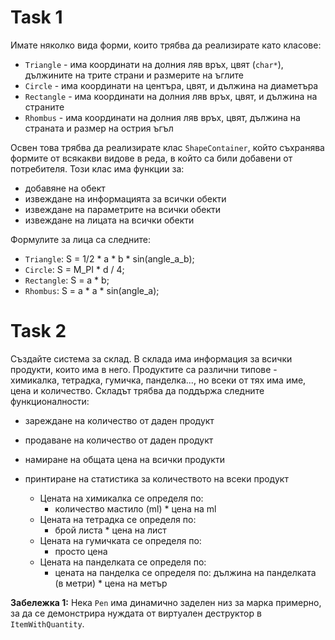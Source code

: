 # Task 1
Имате няколко вида форми, които трябва да реализирате като класове:
- `Triangle` - има координати на долния ляв връх, цвят (`char*`), дължините на трите страни и размерите на ъглите
- `Circle` - има координати на центъра, цвят, и дължина на диаметъра
- `Rectangle` - има координати на долния ляв връх, цвят, и дължина на страните
- `Rhombus` - има координати на долния ляв връх, цвят, дължина на страната и размер на острия ъгъл

Освен това трябва да реализирате клас `ShapeContainer`, който съхранява формите от всякакви видове в реда, в който са били добавени от потребителя. Този клас има функции за:
- добавяне на обект 
- извеждане на информацията за всички обекти
- извеждане на параметрите на всички обекти
- извеждане на лицата на всички обекти

Формулите за лица са следните:
- `Triangle`: S = 1/2 * a * b * sin(angle_a_b);
- `Circle`: S = M_PI * d / 4;
- `Rectangle`: S = a * b;
- `Rhombus`: S = a * a * sin(angle_a);

# Task 2
Създайте система за склад. В склада има информация за всички продукти, които има в него. Продуктите са различни типове - химикалка, тетрадка, гумичка, панделка..., но всеки от тях има име, цена и количество. Складът трябва да поддържа следните функционалности:
- зареждане на количество от даден продукт
- продаване на количество от даден продукт
- намиране на общата цена на всички продукти
- принтиране на статистика за количеството на всеки продукт

  - Цената на химикалка се определя по:
     - количество мастило (ml) * цена на ml
  - Цената на тетрадка се определя по: 
     - брой листа * цена на лист
  - Цената на гумичката се определя по:
     - просто цена
  - Цената на панделката се определя по:
     - цената на панделка се определя по: дължина на панделката (в метри) * цена на метър

**Забележка 1:** Нека `Pen` има динамично заделен низ за марка примерно, за да се демонстрира нуждата от виртуален деструктор в `ItemWithQuantity`.